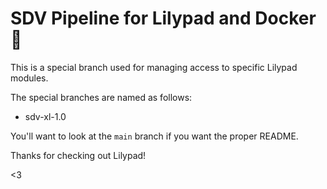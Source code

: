 # SDV Pipeline for Lilypad and Docker 🐋
This is a special branch used for managing access to specific Lilypad modules.

The special branches are named as follows:

* sdv-xl-1.0

You'll want to look at the `main` branch if you want the proper README.

Thanks for checking out Lilypad!

<3
